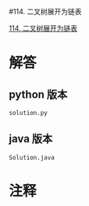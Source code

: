 #114. 二叉树展开为链表

[114. 二叉树展开为链表](https://leetcode.cn/problems/flatten-binary-tree-to-linked-list?envType=featured-list&envId=2cktkvj?envType=featured-list&envId=2cktkvj)
                 
# 解答
                 
## python 版本

````include python
solution.py
````


## java 版本



````include java
Solution.java
````
                 

# 注释
